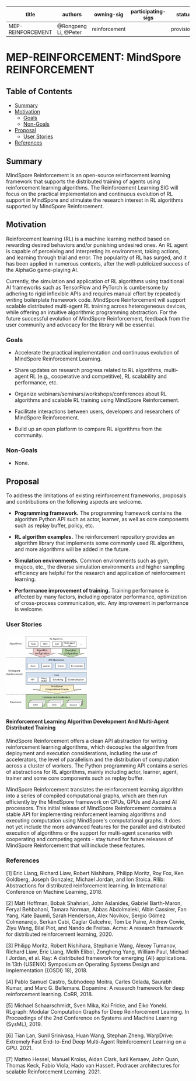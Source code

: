 | title | authors | owning-sig | participating-sigs | status | creation-date | reviewers | approvers | stage | milestone |
| ----- | ------- | ---------- | ------------------ | ------ | ------------- |---------- | --------- | ----- | --------- |
| MEP-REINFORCEMENT | @Rongpeng Li, @Peter | reinforcement |  | provisional | 2022-02-15 | TBD | TBD | NA | "v0.1" : "v0.2" |

# MEP-REINFORCEMENT: MindSpore REINFORCEMENT

## Table of Contents

<!-- toc -->

- [Summary](#summary)
- [Motivation](#motivation)
    - [Goals](#goals)
    - [Non-Goals](#non-goals)
- [Proposal](#proposal)
    - [User Stories](#user-stories)
- [References](#references)

<!-- /toc -->

## Summary

MindSpore Reinforcement is an open-source reinforcement learning framework that supports the distributed training of agents using reinforcement learning algorithms. The Reinforcement Learning SIG will focus on the practical implementation and continuous evolution of RL support in MindSpore and stimulate the research interest in RL algorithms supported by MindSpore Reinforcement.

## Motivation

Reinforcement learning (RL) is a machine learning method based on rewarding desired behaviors and/or punishing undesired ones. An RL agent is capable of perceiving and interpreting its environment, taking actions, and learning through trial and error. The popularity of RL has surged, and it has been applied in numerous contexts, after the well-publicized success of the AlphaGo game-playing AI.

Currently, the simulation and application of RL algorithms using traditional AI frameworks such as TensorFlow and PyTorch is cumbersome by adhering to rigid inflexible APIs and requires manual effort by repeatedly writing boilerplate framework code. MindSpore Reinforcement will support scalable distributed multi-agent RL training across heterogeneous devices, while offering an intuitive algorithmic programming abstraction. For the future successful evolution of MindSpore Reinforcement, feedback from the user community and advocacy for the library will be essential.

### Goals

- Accelerate the practical implementation and continuous evolution of MindSpore Reinforcement Learning.

- Share updates on research progress related to RL algorithms, multi-agent RL (e.g., cooperative and competitive), RL scalability and performance, etc.

- Organize webinars/seminars/workshops/conferences about RL algorithms and scalable RL training using MindSpore Reinforcement.

- Facilitate interactions between users, developers and researchers of MindSpore Reinforcement.

- Build up an open platform to compare RL algorithms from the community.

### Non-Goals

- None.

## Proposal

To address the limitations of existing reinforcement frameworks, proposals and contributions on the following aspects are welcome.

- **Programming framework.** The programming framework contains the algorithm Python API such as actor, learner, as well as core components such as replay buffer, policy, etc.

- **RL algorithm examples.** The reinforcement repository provides an algorithm library that implements some commonly used RL algorithms, and more algorithms will be added in the future.

- **Simulation environments.** Common environments such as gym, mujoco, etc., the diverse simulation environments and higher sampling efficiency are helpful for the research and application of reinforcement learning.

- **Performance improvement of training.** Training performance is affected by many factors, including operator performance, optimization of cross-process communication, etc. Any improvement in performance is welcome.

### User Stories

<img src="./ms_rl_arch.png" style="zoom:30%" div align=center/>

#### Reinforcement Learning Algorithm Development And Multi-Agent Distributed Training

MindSpore Reinforcement offers a clean API abstraction for writing reinforcement learning algorithms, which decouples the algorithm from deployment and execution considerations, including the use of accelerators, the level of parallelism and the distribution of computation across a cluster of workers. The Python programming API contains a series of abstractions for RL algorithms, mainly including actor, learner, agent, trainer and some core components such as replay buffer.

MindSpore Reinforcement translates the reinforcement learning algorithm into a series of compiled computational graphs, which are then run efficiently by the MindSpore framework on CPUs, GPUs and Ascend AI processors. This initial release of MindSpore Reinforcement contains a stable API for implementing reinforcement learning algorithms and executing computation using MindSpore's computational graphs. It does not yet include the more advanced features for the parallel and distributed execution of algorithms or the support for multi-agent scenarios with cooperating and competing agents - stay tuned for future releases of MindSpore Reinforcement that will include these features.

### References

[1] Eric Liang, Richard Liaw, Robert Nishihara, Philipp Moritz, Roy Fox, Ken Goldberg, Joseph Gonzalez, Michael Jordan, and Ion Stoica. Rllib: Abstractions for distributed reinforcement learning. In International Conference on Machine Learning, 2018.

[2] Matt Hoffman, Bobak Shahriari, John Aslanides, Gabriel Barth-Maron, Feryal Behbahani, Tamara Norman, Abbas Abdolmaleki, Albin Cassirer, Fan Yang, Kate Baumli, Sarah Henderson, Alex Novikov, Sergio Gómez Colmenarejo, Serkan Cabi, Caglar Gulcehre, Tom Le Paine, Andrew Cowie, Ziyu Wang, Bilal Piot, and Nando de Freitas. Acme: A research framework for distributed reinforcement learning, 2020.

[3] Philipp Moritz, Robert Nishihara, Stephanie Wang, Alexey Tumanov, Richard Liaw, Eric Liang, Melih Elibol, Zongheng Yang, William Paul, Michael I Jordan, et al. Ray: A distributed framework for emerging {AI} applications. In 13th {USENIX} Symposium on Operating Systems Design and Implementation ({OSDI} 18), 2018.

[4] Pablo Samuel Castro, Subhodeep Moitra, Carles Gelada, Saurabh Kumar, and Marc G. Bellemare. Dopamine: A research framework for deep reinforcement learning. CoRR, 2018.

[5] Michael Schaarschmidt, Sven Mika, Kai Fricke, and Eiko Yoneki. RLgraph: Modular Computation Graphs for Deep Reinforcement Learning. In Proceedings of the 2nd Conference on Systems and Machine Learning (SysML), 2019.

[6] Tian Lan, Sunil Srinivasa, Huan Wang, Stephan Zheng. WarpDrive: Extremely Fast End-to-End Deep Multi-Agent Reinforcement Learning on a GPU. 2021.

[7] Matteo Hessel, Manuel Kroiss, Aidan Clark, Iurii Kemaev, John Quan, Thomas Keck, Fabio Viola, Hado van Hasselt. Podracer architectures for scalable Reinforcement Learning. 2021.